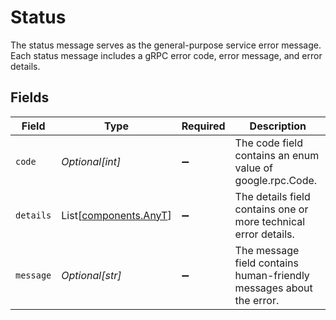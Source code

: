 # Status

The status message serves as the general-purpose service error message. Each status message includes a gRPC error code, error message, and error details.


## Fields

| Field                                                               | Type                                                                | Required                                                            | Description                                                         |
| ------------------------------------------------------------------- | ------------------------------------------------------------------- | ------------------------------------------------------------------- | ------------------------------------------------------------------- |
| `code`                                                              | *Optional[int]*                                                     | :heavy_minus_sign:                                                  | The code field contains an enum value of google.rpc.Code.           |
| `details`                                                           | List[[components.AnyT](../../models/components/anyt.md)]            | :heavy_minus_sign:                                                  | The details field contains one or more technical error details.     |
| `message`                                                           | *Optional[str]*                                                     | :heavy_minus_sign:                                                  | The message field contains human-friendly messages about the error. |